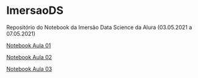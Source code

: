 # ImersaoDS
Repositório do Notebook da Imersão Data Science da Alura (03.05.2021 a 07.05.2021)

[Notebook Aula 01](https://github.com/Thormes/ImersaoDS/blob/main/Aula_01.ipynb)

[Notebook Aula 02](https://github.com/Thormes/ImersaoDS/blob/main/Aula_02.ipynb)

[Notebook Aula 03](https://github.com/Thormes/ImersaoDS/blob/main/Aula_03.ipynb)

